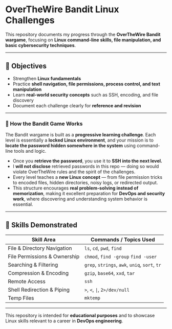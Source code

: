 # OverTheWire Bandit Linux Challenges

This repository documents my progress through the **OverTheWire Bandit wargame**, focusing on **Linux command-line skills, file manipulation, and basic cybersecurity techniques**.

---

## 🎯 Objectives

- Strengthen **Linux fundamentals**  
- Practice **shell navigation, file permissions, process control, and text manipulation**  
- Learn **real-world security concepts** such as SSH, encoding, and file discovery  
- Document each challenge clearly for **reference and revision**

---
### 🔐 How the Bandit Game Works

The Bandit wargame is built as a **progressive learning challenge**. Each level is essentially a **locked Linux environment**, and your mission is to **locate the password hidden somewhere in the system** using command-line tools and logic.

- Once you **retrieve the password**, you use it to **SSH into the next level.**  
- I **will not disclose** retrieved passwords in this repo — doing so would violate OverTheWire rules and the spirit of the challenges.  
- Every level teaches a **new Linux concept** — from file permission tricks to encoded files, hidden directories, noisy logs, or redirected output.  
- This structure encourages **real problem-solving instead of memorization**, making it excellent preparation for **DevOps and security work**, where discovering and understanding system behavior is essential.

---

## 🧠 Skills Demonstrated

| Skill Area                 | Commands / Topics Used |
|---------------------------|------------------------|
| File & Directory Navigation | `ls`, `cd`, `pwd`, `find` |
| File Permissions & Ownership | `chmod`, `find -group` `find -user`|
| Searching & Filtering        | `grep`, `strings`, `awk`, `uniq`, `sort`, `tr` |
| Compression & Encoding       | `gzip`, `base64`, `xxd`, `tar` |
| Remote Access                | `ssh` |
| Shell Redirection & Piping   | `>`, `<`, `\|`, `2>/dev/null` |
| Temp Files                   | `mktemp` |

---


This repository is intended for **educational purposes** and to showcase Linux skills relevant to a career in **DevOps engineering**.

